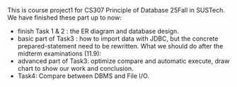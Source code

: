 This is course project1 for CS307 Principle of Database 25Fall in SUSTech.
We have finished these part up to now:
- finish Task 1 & 2 : the ER diagram and database design.
- basic part of Task3 : how to import data with JDBC, but the concrete prepared-statement need to be rewritten.
What we should do after the midterm examinations (11.9):
- advanced part of Task3: optimize compare and automatic execute, draw chart to show our work and conclusion.
- Task4: Compare between DBMS and File I/O.